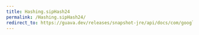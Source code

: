 ```yaml
---
title: Hashing.sipHash24
permalink: /Hashing.sipHash24/
redirect_to: https://guava.dev/releases/snapshot-jre/api/docs/com/google/common/hash/Hashing.html#sipHash24--
---
```

